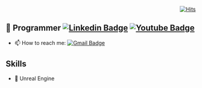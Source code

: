 <div align=right>
  
  [![Hits](https://hits.seeyoufarm.com/api/count/incr/badge.svg?url=https%3A%2F%2Fgithub.com%2FHQVFX42&count_bg=%2379C83D&title_bg=%23555555&icon=&icon_color=%23E7E7E7&title=hits&edge_flat=false)](https://hits.seeyoufarm.com)
  
</div>

## 🌱 Programmer   [![Linkedin Badge](https://img.shields.io/badge/-LinkedIn-blue?style=flat-square&logo=Linkedin&logoColor=white&link=https://www.linkedin.com/in/inho-j-b7b199195/)](https://www.linkedin.com/in/inho-j-b7b199195/)  [![Youtube Badge](https://img.shields.io/badge/Youtube-ff0000?style=flat-square&logo=youtube&link=https://www.youtube.com/@gfx638)](https://www.youtube.com/@gfx638)
- 📫 How to reach me:   [![Gmail Badge](https://img.shields.io/badge/Gmail-d14836?style=flat-square&logo=Gmail&logoColor=white&link=mailto:ford6313@gmail.com)](mailto:ford6313@gmail.com)

## Skills
- 🔭 Unreal Engine
<!--
**HQVFX42/HQVFX42** is a ✨ _special_ ✨ repository because its `README.md` (this file) appears on your GitHub profile.

Here are some ideas to get you started:

- 🔭 I’m currently working on ...
- 🌱 I’m currently learning ...
- 👯 I’m looking to collaborate on ...
- 🤔 I’m looking for help with ...
- 💬 Ask me about ...
- 📫 How to reach me: ...
- 😄 Pronouns: ...
- ⚡ Fun fact: ...
-->
